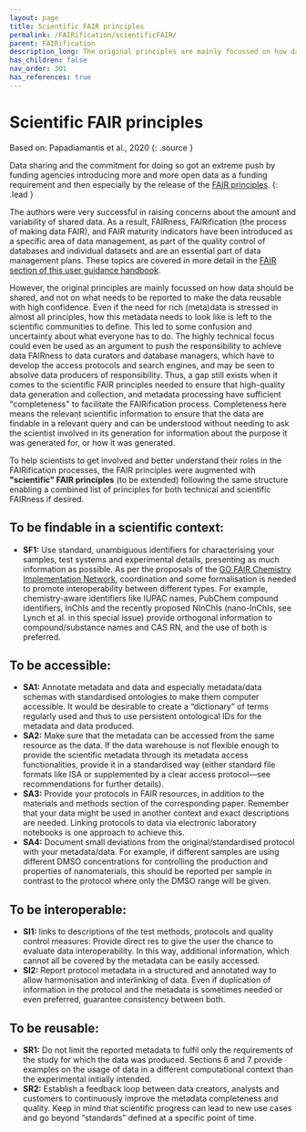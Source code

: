 ```yaml
---
layout: page
title: Scientific FAIR principles
permalink: /FAIRification/scientificFAIR/
parent: FAIRification
description_long: The original principles are mainly focussed on how data should be shared, and not on what needs to be reported to make the data reusable with high confidence. Thus, a gap still exists when it comes to the scientific FAIR principles needed to ensure that high-quality data generation and collection, and metadata processing have sufficient "completeness" to facilitate the FAIRification process.
has_children: false
nav_order: 301
has_references: true
---
```


# Scientific FAIR principles
Based on: Papadiamantis et al., 2020
{: .source }

Data sharing and the commitment for doing so got an extreme push by funding agencies introducing more and more open data as a funding requirement and then especially by the release of the [FAIR principles](https://www.force11.org/group/fairgroup/fairprinciples). 
{: .lead }

The authors were very successful in raising concerns about the amount and variability of shared data. As a result, FAIRness, FAIRification (the process of making data FAIR), and FAIR maturity indicators have been introduced as a specific area of data management, as part of the quality control of databases and individual datasets and are an essential part of data management plans. These topics are covered in more detail in the [FAIR section of this user guidance handbook](../).

However, the original principles are mainly focussed on how data should be shared, and not on what needs to be reported to make the data reusable with high confidence. Even if the need for rich (meta)data is stressed in almost all principles, how this metadata needs to look like is left to the scientific communities to define. This led to some confusion and uncertainty about what everyone has to do. The highly technical focus could even be used as an argument to push the responsibility to achieve data FAIRness to data curators and database managers, which have to develop the access protocols and search engines, and may be seen to absolve data producers of responsibility. Thus, a gap still exists when it comes to the scientific FAIR principles needed to ensure that high-quality data generation and collection, and metadata processing have sufficient "completeness" to facilitate the FAIRification process. Completeness here means the relevant scientific information to ensure that the data are findable in a relevant query and can be understood without needing to ask the scientist involved in its generation for information about the purpose it was generated for, or how it was generated.

To help scientists to get involved and better understand their roles in the FAIRification processes, the FAIR principles were augmented with **"scientific" FAIR principles** (to be extended) following the same structure enabling a combined list of principles for both technical and scientific FAIRness if desired.

## To be findable in a scientific context:
- **SF1:** Use standard, unambiguous identifiers for characterising your samples, test systems and experimental details, presenting as much information as possible. As per the proposals of the [GO FAIR Chemistry Implementation Network](https://www.go-fair.org/implementation-networks/overview/chemistryin/), coordination and some formalisation is needed to promote interoperability between different types. For example, chemistry-aware identifiers like IUPAC names, PubChem compound identifiers, InChIs and the recently proposed NInChIs (nano-InChIs, see Lynch et al. in this special issue) provide orthogonal information to compound/substance names and CAS RN, and the use of both is preferred.

## To be accessible:
- **SA1:** Annotate metadata and data and especially metadata/data schemas with standardised ontologies to make them computer accessible. It would be desirable to create a “dictionary” of terms regularly used and thus to use persistent ontological IDs for the metadata and data produced.
- **SA2:** Make sure that the metadata can be accessed from the same resource as the data. If the data warehouse is not flexible enough to provide the scientific metadata through its metadata access functionalities, provide it in a standardised way (either standard file formats like ISA or supplemented by a clear access protocol—see recommendations for further details).
- **SA3:** Provide your protocols in FAIR resources, in addition to the materials and methods section of the corresponding paper. Remember that your data might be used in another context and exact descriptions are needed. Linking protocols to data via electronic laboratory notebooks is one approach to achieve this.
- **SA4:** Document small deviations from the original/standardised protocol with your metadata/data. For example, if different samples are using different DMSO concentrations for controlling the production and properties of nanomaterials, this should be reported per sample in contrast to the protocol where only the DMSO range will be given.

## To be interoperable:
- **SI1:** links to descriptions of the test methods, protocols and quality control measures: Provide direct res to give the user the chance to evaluate data interoperability. In this way, additional information, which cannot all be covered by the metadata can be easily accessed.
- **SI2:** Report protocol metadata in a structured and annotated way to allow harmonisation and interlinking of data. Even if duplication of information in the protocol and the metadata is sometimes needed or even preferred, guarantee consistency between both.

## To be reusable:
- **SR1:** Do not limit the reported metadata to fulfil only the requirements of the study for which the data was produced. Sections 6 and 7 provide examples on the usage of data in a different computational context than the experimental initially intended.
- **SR2:** Establish a feedback loop between data creators, analysts and customers to continuously improve the metadata completeness and quality. Keep in mind that scientific progress can lead to new use cases and go beyond “standards” defined at a specific point of time.
